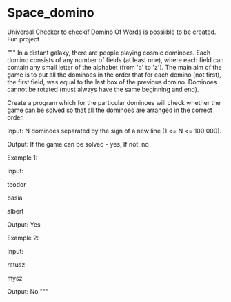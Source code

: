 # Space_domino
Universal Checker to checkif Domino Of Words is possiible to be created. Fun project


"""
In a distant galaxy, there are people playing cosmic dominoes. Each domino consists of any number of fields (at least one), where each field can contain any small letter of the alphabet (from 'a' to 'z'). The main aim of the game is to put all the dominoes in the order that for each domino (not first), the first field, was equal to the last box of the previous domino. Dominoes cannot be rotated (must always have the same beginning and end).
 
Create a program which for the particular dominoes will check whether the game can be solved so that all the dominoes are arranged in the correct order.
 
Input: N dominoes separated by the sign of a new line (1 <= N <= 100 000).
 
Output: If the game can be solved  - yes, If not: no
 
Example 1:
 
Input:
 
teodor
 
basia
 
albert
 
Output:
Yes
 
 
Example 2:
 
Input:
 
ratusz
 
mysz
 
 
Output:
No
"""

